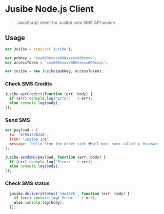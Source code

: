 # Jusibe Node.js Client
> JavaScript client for Jusibe.com SMS API sevice

## Usage

```javascript
var Jusibe = require('jusibe');

var pubKey = 'xxx000xxxxx000xxxxx000xxxx';
var accessToken = 'xxx000xxxxx000xxxxx000xxxx';

var jusibe = new Jusibe(pubKey, accessToken);
```

### Check SMS Credits
```javascript
jusibe.getCredits(function (err, body) {
  if (err) console.log('Error: ' + err);
  else console.log(body);
});
```

### Send SMS
```javascript
var payload = {
  to: '07051450236',
  from: 'Jusibe Joe',
  message: 'Hello From the other side 😎\nI must have called a thousand times.'
};

jusibe.sendSMS(payload, function (err, body) {
  if (err) console.log('Error: ' + err);
  else console.log(body);
});

```

### Check SMS status
```javascript
  jusibe.deliveryStatus('vdw362h', function (err, body) {
    if (err) console.log('Error: ' + err);
    else console.log(body);
  });
```

 
